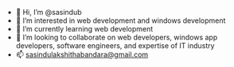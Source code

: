 - 👋 Hi, I’m @sasindub
- 👀 I’m interested in web development and windows development
- 🌱 I’m currently learning web development
- 💞️ I’m looking to collaborate on web developers, windows app developers, software engineers, and expertise of IT industry
- 📫 sasindulakshithabandara@gmail.com 

<!---
sasindub/sasindub is a ✨ special ✨ repository because its `README.md` (this file) appears on your GitHub profile.
You can click the Preview link to take a look at your changes.
--->

